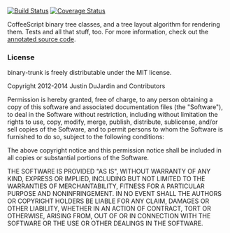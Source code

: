 [![Build Status](https://travis-ci.org/justindujardin/binary-trunk.svg?branch=master)](https://travis-ci.org/justindujardin/binary-trunk) [![Coverage Status](https://img.shields.io/coveralls/justindujardin/binary-trunk.svg)](https://coveralls.io/r/justindujardin/binary-trunk)
                                        
CoffeeScript binary tree classes, and a tree layout algorithm for rendering them.  Tests and all that stuff, too.  For more information, check out the [annotated source code](http://justindujardin.github.com/binary-trunk/).


### License 
binary-trunk is freely distributable under the MIT license.

Copyright 2012-2014 Justin DuJardin and Contributors

Permission is hereby granted, free of charge, to any person obtaining a copy of this software and associated documentation files (the "Software"), to deal in the Software without restriction, including without limitation the rights to use, copy, modify, merge, publish, distribute, sublicense, and/or sell copies of the Software, and to permit persons to whom the Software is furnished to do so, subject to the following conditions:

The above copyright notice and this permission notice shall be included in all copies or substantial portions of the Software.

THE SOFTWARE IS PROVIDED "AS IS", WITHOUT WARRANTY OF ANY KIND, EXPRESS OR IMPLIED, INCLUDING BUT NOT LIMITED TO THE WARRANTIES OF MERCHANTABILITY, FITNESS FOR A PARTICULAR PURPOSE AND NONINFRINGEMENT. IN NO EVENT SHALL THE AUTHORS OR COPYRIGHT HOLDERS BE LIABLE FOR ANY CLAIM, DAMAGES OR OTHER LIABILITY, WHETHER IN AN ACTION OF CONTRACT, TORT OR OTHERWISE, ARISING FROM, OUT OF OR IN CONNECTION WITH THE SOFTWARE OR THE USE OR OTHER DEALINGS IN THE SOFTWARE.
